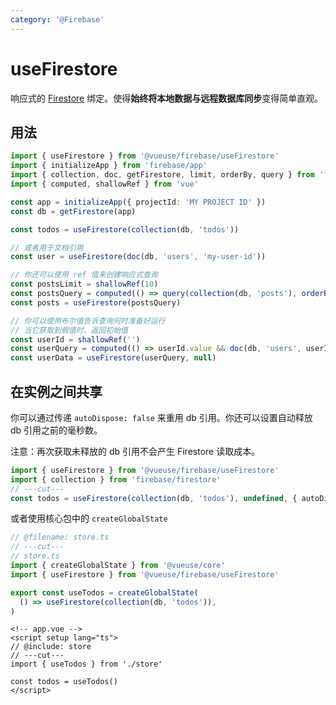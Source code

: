 ```yaml
---
category: '@Firebase'
---
```


# useFirestore

响应式的 [Firestore](https://firebase.google.com/docs/firestore) 绑定。使得**始终将本地数据与远程数据库同步**变得简单直观。

## 用法

```ts {9,12,17,22}
import { useFirestore } from '@vueuse/firebase/useFirestore'
import { initializeApp } from 'firebase/app'
import { collection, doc, getFirestore, limit, orderBy, query } from 'firebase/firestore'
import { computed, shallowRef } from 'vue'

const app = initializeApp({ projectId: 'MY PROJECT ID' })
const db = getFirestore(app)

const todos = useFirestore(collection(db, 'todos'))

// 或者用于文档引用
const user = useFirestore(doc(db, 'users', 'my-user-id'))

// 你还可以使用 ref 值来创建响应式查询
const postsLimit = shallowRef(10)
const postsQuery = computed(() => query(collection(db, 'posts'), orderBy('createdAt', 'desc'), limit(postsLimit.value)))
const posts = useFirestore(postsQuery)

// 你可以使用布尔值告诉查询何时准备好运行
// 当它获取到假值时，返回初始值
const userId = shallowRef('')
const userQuery = computed(() => userId.value && doc(db, 'users', userId.value))
const userData = useFirestore(userQuery, null)
```

## 在实例之间共享

你可以通过传递 `autoDispose: false` 来重用 db 引用。你还可以设置自动释放 db 引用之前的毫秒数。

注意：再次获取未释放的 db 引用不会产生 Firestore 读取成本。

```ts
import { useFirestore } from '@vueuse/firebase/useFirestore'
import { collection } from 'firebase/firestore'
// ---cut---
const todos = useFirestore(collection(db, 'todos'), undefined, { autoDispose: false })
```

或者使用核心包中的 `createGlobalState`

```ts twoslash include store
// @filename: store.ts
// ---cut---
// store.ts
import { createGlobalState } from '@vueuse/core'
import { useFirestore } from '@vueuse/firebase/useFirestore'

export const useTodos = createGlobalState(
  () => useFirestore(collection(db, 'todos')),
)
```

```vue
<!-- app.vue -->
<script setup lang="ts">
// @include: store
// ---cut---
import { useTodos } from './store'

const todos = useTodos()
</script>
```
